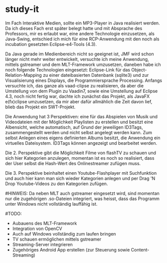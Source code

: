study-it
========

Im Fach Interaktive Medien, sollte ein MP3-Player in Java realisiert werden. Da ich dieses Fach erst später belegt hatte und mit Absprache des Professors, mir es erlaubt war, eine andere Technologie einzusetzen, als Java-Swing, entschied ich
mich für eine RCP-Anwendung mit den noch als incubation gesetzten Eclipse-e4-Tools (4.3).

Da Java gerade im Medienbereich nicht so geeignet ist, JMF wird schon länger nicht mehr weiter entwickelt, versuchte ich
meine Anwendung, mittels gstreamer und dem MLT-Framework umzusetzen, daneben habe ich noch folgende Technologien eingesetzt: Eclipse-Link für das Object-Relation-Mapping zu einer dateibasierten Datenbank (sqlite3) und zur Visualisierung eines Displays, die Programmiersprache Processing. Anfangs versuchte ich, das ganze als vaad-clipse zu realisieren, da aber die Umstellung von dem Plugin zu Vaadin7, sowie eine Umstellung auf Eclipse 4.3, noch nicht fertig war, dachte ich zunächst das Projekt, als JavaFX e(fx)clipse umzusetzen, da mir aber dafür allmählich die Zeit davon lief, blieb das Projekt ein SWT-Projekt.


Die Anwendung hat 3 Perspektiven: eine für das Abspielen von Musik und Videodateien mit der Möglichkeit Playlisten zu erstellen und besitzt eine Albensicht, welche automatisch, auf Grund der jeweiligen ID3Tags, zusammengestellt werden und
nicht selbst angelegt werden kann. Zum selbst Anlegen eines eigens definierten Albums besitzt, die Anwendung ein virtuelles Dateisystem. ID3Tags können angezeigt und bearbeitet werden.

Die 2. Perspektive gibt die Möglichkeit Filme von flashTV zu schauen und sich hier Kategorien anzulegen, momentan ist es noch so realisiert, dass der User selbst die Hash-Wert des Onlinestreamer zufügen muss.

Die 3. Perspektive beinhaltet einen Youtube-Flashplayer mit Suchfunktion und auch hier kann man sich wieder Kategorien anlegen und per Drag 'N Drop Youtube-Videos zu den Kategorien zufügen.


#HINWEIS: Da neben MLT auch gstreamer eingesetzt wird, sind momentan nur die zugehörigen .so-Dateien integriert, was heisst, dass das Programm unter Windows nicht vollständig lauffähig ist.

#TODO:  
 - Aubauens des MLT-Framework
 - Integration von OpenCV
 - Auch auf Windows vollständig zum laufen bringen
 - TV schauen ermöglichen mittels gstreamer
 - Streaming-Server integrieren
 - Zugehöriges Android App erstellen (zur Steuerung sowie Content-Streaming)
